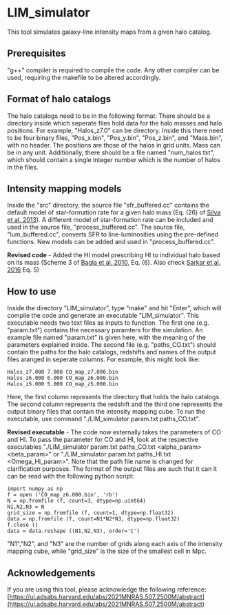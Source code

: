# LIM_simulator
This tool simulates galaxy-line intensity maps from a given halo catalog.

## Prerequisites
"g++" compiler is required to compile the code. Any other compiler can be used, requiring the makefile to be altered accordingly.

## Format of halo catalogs
The halo catalogs need to be in the following format:
There should be a directory inside which seperate files hold data for the halo masses and halo positions. For example, "Halos_z7.0" can be directory. Inside this there need to be four binary files, "Pos_x.bin", "Pos_y.bin", "Pos_z.bin", and "Mass.bin", with no header. The positions are those of the halos in grid units. Mass can be in any unit. Additionally, there should be a file named "num_halos.txt", which should contain a single integer number which is the number of halos in the files.

## Intensity mapping models
Inside the "src" directory, the source file "sfr_buffered.cc" contains the default model of star-formation rate for a given halo mass (Eq. (26) of [Silva et al. 2013](https://doi.org/10.1088/0004-637X/763/2/132)). A different model of star-formation rate can be included and used in the source file, "process_buffered.cc". The source file, "lum_buffered.cc", converts SFR to line-luminosities using the pre-defined functions. New models can be added and used in "process_buffered.cc".

**Revised code** -  Added the HI model prescribing HI to individual halo based on its mass (Scheme 3 of [Bagla et al. 2010](https://academic.oup.com/mnras/article/407/1/567/986082), Eq. (6). Also check [Sarkar et al. 2016](https://academic.oup.com/mnras/article/460/4/4310/2609038) Eq. 5)

## How to use
Inside the directory "LIM_simulator", type "make" and hit "Enter", which will compile the code and generate an executable "LIM_simulator". This executable needs two text files as inputs to function. The first one (e.g. "param.txt") contains the necessary paramters for the simulation. An example file named "param.txt" is given here, with the meaning of the parameters explained inside. The second file (e.g. "paths_CO.txt") should contain the paths for the halo catalogs, redshifts and names of the output files aranged in seperate columns. For example, this might look like:
```
Halos_z7.000 7.000 CO_map_z7.000.bin
Halos_z6.000 6.000 CO_map_z6.000.bin
Halos_z5.000 5.000 CO_map_z5.000.bin
```
Here, the first column represents the directory that holds the halo catalogs. The second column represents the redshift and the third one represents the output binary files that contain the intensity mapping cube. To run the executable, use command "./LIM_simulator param.txt paths_CO.txt". 

**Revised executable** - The code now externally takes the parameters of CO and HI. To pass the parameter for CO and HI, look at the respective executables "./LIM_simulator param.txt paths_CO.txt <alpha_param> <beta_param>" or "./LIM_simulator param.txt paths_HI.txt <Omega_HI_param>".
Note that the path file name is changed for clarification purposes.
The format of the output files are such that it can it can be read with the following python script:
```
import numpy as np
f = open ('CO_map_z6.000.bin', 'rb')
N = np.fromfile (f, count=3, dtype=np.uint64)
N1,N2,N3 = N
grid_size = np.fromfile (f, count=1, dtype=np.float32)
data = np.fromfile (f, count=N1*N2*N3, dtype=np.float32)
f.close ()
data = data.reshape ((N1,N2,N3), order='C')
```
"N1","N2", and "N3" are the number of grids along each axis of the intensity mapping cube, while "grid_size" is the size of the smallest cell in Mpc.

## Acknowledgements
If you are using this tool, please acknowledge the following reference:[https://ui.adsabs.harvard.edu/abs/2021MNRAS.507.2500M/abstract](https://ui.adsabs.harvard.edu/abs/2021MNRAS.507.2500M/abstract)
